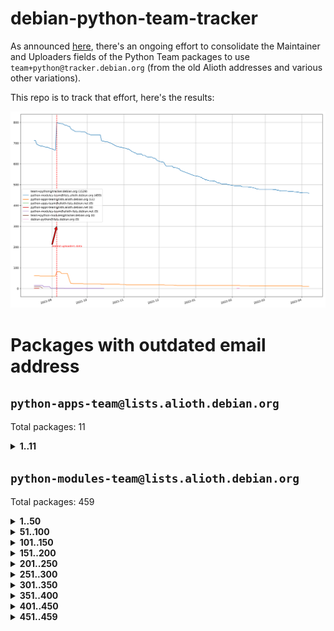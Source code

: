 # debian-python-team-tracker



As announced [here](https://lists.debian.org/debian-python/2021/08/msg00006.html), there's an ongoing effort to consolidate the Maintainer and Uploaders fields of the Python Team packages to use `team+python@tracker.debian.org` (from the old Alioth addresses and various other variations).



This repo is to track that effort, here's the results:



![Python team emails](images/python_team_emails.svg)


# Packages with outdated email address

## `python-apps-team@lists.alioth.debian.org`
Total packages: 11
<details>
<summary><b>1..11</b></summary>


| # | Package | Version |
| --- | --- | --- |
| 1 | [ctop](https://tracker.debian.org/ctop) | 1.0.0-2.1 |
| 2 | [db2twitter](https://tracker.debian.org/db2twitter) | 0.6-1.1 |
| 3 | [etm](https://tracker.debian.org/etm) | 3.2.30-1.1 |
| 4 | [freealchemist](https://tracker.debian.org/freealchemist) | 0.5-1.1 |
| 5 | [kanboard-cli](https://tracker.debian.org/kanboard-cli) | 0.0.2-1.1 |
| 6 | [lightyears](https://tracker.debian.org/lightyears) | 1.4-2 |
| 7 | [pipenv](https://tracker.debian.org/pipenv) | 11.9.0-1.1 |
| 8 | [pybik](https://tracker.debian.org/pybik) | 3.0-3.1 |
| 9 | [retweet](https://tracker.debian.org/retweet) | 0.10-1.1 |
| 10 | [sinntp](https://tracker.debian.org/sinntp) | 1.6-1.2 |
| 11 | [smem](https://tracker.debian.org/smem) | 1.5-1.1 |
</details>

## `python-modules-team@lists.alioth.debian.org`
Total packages: 459
<details>
<summary><b>1..50</b></summary>


| # | Package | Version |
| --- | --- | --- |
| 1 | [anorack](https://tracker.debian.org/anorack) | 0.2.7-1 |
| 2 | [anosql](https://tracker.debian.org/anosql) | 1.0.1-1 |
| 3 | [asn1crypto](https://tracker.debian.org/asn1crypto) | 1.4.0-1 |
| 4 | [astral](https://tracker.debian.org/astral) | 1.6.1-2 |
| 5 | [authres](https://tracker.debian.org/authres) | 1.2.0-2 |
| 6 | [automat](https://tracker.debian.org/automat) | 20.2.0-1 |
| 7 | [azure-cosmos-table-python](https://tracker.debian.org/azure-cosmos-table-python) | 1.0.5+git20191025-5 |
| 8 | [bdist-nsi](https://tracker.debian.org/bdist-nsi) | 0.1.5-2 |
| 9 | [bernhard](https://tracker.debian.org/bernhard) | 0.2.6-2 |
| 10 | [betamax](https://tracker.debian.org/betamax) | 0.8.1-2 |
| 11 | [bibtexparser](https://tracker.debian.org/bibtexparser) | 1.1.0+ds-3 |
| 12 | [binaryornot](https://tracker.debian.org/binaryornot) | 0.4.4+dfsg-4 |
| 13 | [bitstruct](https://tracker.debian.org/bitstruct) | 8.9.0-1 |
| 14 | [case](https://tracker.debian.org/case) | 1.5.3+dfsg-3 |
| 15 | [cerealizer](https://tracker.debian.org/cerealizer) | 0.8.1-3 |
| 16 | [chardet](https://tracker.debian.org/chardet) | 4.0.0-1 |
| 17 | [chargebee-python](https://tracker.debian.org/chargebee-python) | 1.6.6-1 |
| 18 | [codicefiscale](https://tracker.debian.org/codicefiscale) | 0.9+ds0-2 |
| 19 | [colorclass](https://tracker.debian.org/colorclass) | 2.2.0-2.2 |
| 20 | [colorspacious](https://tracker.debian.org/colorspacious) | 1.1.2-2 |
| 21 | [commonmark](https://tracker.debian.org/commonmark) | 0.9.1-3 |
| 22 | [constantly](https://tracker.debian.org/constantly) | 15.1.0-2 |
| 23 | [contextlib2](https://tracker.debian.org/contextlib2) | 0.6.0.post1-1 |
| 24 | [cookiecutter](https://tracker.debian.org/cookiecutter) | 1.7.3-1 |
| 25 | [coreapi](https://tracker.debian.org/coreapi) | 2.3.3-4 |
| 26 | [coreschema](https://tracker.debian.org/coreschema) | 0.0.4-3 |
| 27 | [cov-core](https://tracker.debian.org/cov-core) | 1.15.0-3 |
| 28 | [cppy](https://tracker.debian.org/cppy) | 1.1.0-2 |
| 29 | [cram](https://tracker.debian.org/cram) | 0.7-4 |
| 30 | [cssutils](https://tracker.debian.org/cssutils) | 1.0.2-3 |
| 31 | [d2to1](https://tracker.debian.org/d2to1) | 0.2.12-2 |
| 32 | [debiancontributors](https://tracker.debian.org/debiancontributors) | 0.7.8-2 |
| 33 | [devpi-common](https://tracker.debian.org/devpi-common) | 3.2.2-1.1 |
| 34 | [django-ajax-selects](https://tracker.debian.org/django-ajax-selects) | 1.7.0-3 |
| 35 | [django-bitfield](https://tracker.debian.org/django-bitfield) | 1.9.6-2 |
| 36 | [django-dirtyfields](https://tracker.debian.org/django-dirtyfields) | 1.3.1-2 |
| 37 | [django-environ](https://tracker.debian.org/django-environ) | 0.4.4-2 |
| 38 | [django-filter](https://tracker.debian.org/django-filter) | 2.4.0-1 |
| 39 | [django-hvad](https://tracker.debian.org/django-hvad) | 1.8.0-1.1 |
| 40 | [django-js-reverse](https://tracker.debian.org/django-js-reverse) | 0.7.3-1.1 |
| 41 | [django-macaddress](https://tracker.debian.org/django-macaddress) | 1.5.0-2 |
| 42 | [django-memoize](https://tracker.debian.org/django-memoize) | 2.2.0+dfsg-1 |
| 43 | [django-nose](https://tracker.debian.org/django-nose) | 1.4.6-2.1 |
| 44 | [django-notification](https://tracker.debian.org/django-notification) | 1.2.0-3 |
| 45 | [django-pagination](https://tracker.debian.org/django-pagination) | 1.0.7-4 |
| 46 | [django-paintstore](https://tracker.debian.org/django-paintstore) | 0.2-4 |
| 47 | [django-picklefield](https://tracker.debian.org/django-picklefield) | 3.0.1-1 |
| 48 | [django-pipeline](https://tracker.debian.org/django-pipeline) | 1.6.14-3 |
| 49 | [django-simple-redis-admin](https://tracker.debian.org/django-simple-redis-admin) | 1.4.0-2 |
| 50 | [django-stronghold](https://tracker.debian.org/django-stronghold) | 0.3.0+debian-2 |
</details>
<details>
<summary><b>51..100</b></summary>

| # | Package | Version |
| --- | --- | --- |
| 51 | [django-webpack-loader](https://tracker.debian.org/django-webpack-loader) | 0.6.0-2 |
| 52 | [django-wkhtmltopdf](https://tracker.debian.org/django-wkhtmltopdf) | 3.3.0-1 |
| 53 | [django-xmlrpc](https://tracker.debian.org/django-xmlrpc) | 0.1.8-2 |
| 54 | [djangorestframework-api-key](https://tracker.debian.org/djangorestframework-api-key) | 2.0.0-2 |
| 55 | [dkimpy](https://tracker.debian.org/dkimpy) | 1.0.5-1 |
| 56 | [dnsdiag](https://tracker.debian.org/dnsdiag) | 2.0.2-1 |
| 57 | [dockerpty](https://tracker.debian.org/dockerpty) | 0.4.1-2 |
| 58 | [drf-generators](https://tracker.debian.org/drf-generators) | 0.5.0-1 |
| 59 | [elasticsearch-curator](https://tracker.debian.org/elasticsearch-curator) | 5.8.1-1 |
| 60 | [enum34](https://tracker.debian.org/enum34) | 1.1.6-4 |
| 61 | [enzyme](https://tracker.debian.org/enzyme) | 0.4.1-2 |
| 62 | [exam](https://tracker.debian.org/exam) | 0.10.5-3 |
| 63 | [factory-boy](https://tracker.debian.org/factory-boy) | 2.11.1-3 |
| 64 | [faker](https://tracker.debian.org/faker) | 0.9.3-0.1 |
| 65 | [fakesleep](https://tracker.debian.org/fakesleep) | 0.1-2 |
| 66 | [fastchunking](https://tracker.debian.org/fastchunking) | 0.0.3-2 |
| 67 | [feedgenerator](https://tracker.debian.org/feedgenerator) | 1.9-2 |
| 68 | [flask-api](https://tracker.debian.org/flask-api) | 1.1+dfsg-1.1 |
| 69 | [flask-babelex](https://tracker.debian.org/flask-babelex) | 0.9.4-1 |
| 70 | [flask-bcrypt](https://tracker.debian.org/flask-bcrypt) | 0.7.1-2 |
| 71 | [flask-compress](https://tracker.debian.org/flask-compress) | 1.4.0-3 |
| 72 | [flask-gravatar](https://tracker.debian.org/flask-gravatar) | 0.4.2-2 |
| 73 | [flask-htmlmin](https://tracker.debian.org/flask-htmlmin) | 1.3.2-2 |
| 74 | [flask-ldapconn](https://tracker.debian.org/flask-ldapconn) | 0.7.2-1.1 |
| 75 | [flask-limiter](https://tracker.debian.org/flask-limiter) | 1.0.1-2 |
| 76 | [flask-mail](https://tracker.debian.org/flask-mail) | 0.9.1+dfsg1-1.1 |
| 77 | [flask-mongoengine](https://tracker.debian.org/flask-mongoengine) | 0.9.3-4 |
| 78 | [flask-multistatic](https://tracker.debian.org/flask-multistatic) | 1.0-2 |
| 79 | [flask-script](https://tracker.debian.org/flask-script) | 2.0.6-2 |
| 80 | [flask-silk](https://tracker.debian.org/flask-silk) | 0.2-18 |
| 81 | [flask-wtf](https://tracker.debian.org/flask-wtf) | 0.14.3-1 |
| 82 | [flufl.enum](https://tracker.debian.org/flufl.enum) | 4.1.1-3 |
| 83 | [flufl.i18n](https://tracker.debian.org/flufl.i18n) | 3.0.1-1 |
| 84 | [flufl.lock](https://tracker.debian.org/flufl.lock) | 5.0.1-1 |
| 85 | [flufl.password](https://tracker.debian.org/flufl.password) | 1.3-3 |
| 86 | [flufl.testing](https://tracker.debian.org/flufl.testing) | 0.7-2 |
| 87 | [gerritlib](https://tracker.debian.org/gerritlib) | 0.8.0-2 |
| 88 | [gmplot](https://tracker.debian.org/gmplot) | 1.2.0-2 |
| 89 | [gtextfsm](https://tracker.debian.org/gtextfsm) | 1.1.0-2 |
| 90 | [gtts](https://tracker.debian.org/gtts) | 2.0.3-1 |
| 91 | [gtts-token](https://tracker.debian.org/gtts-token) | 1.1.3-1 |
| 92 | [guzzle-sphinx-theme](https://tracker.debian.org/guzzle-sphinx-theme) | 0.7.11-5 |
| 93 | [hachoir](https://tracker.debian.org/hachoir) | 3.1.0+dfsg-3 |
| 94 | [haproxy-log-analysis](https://tracker.debian.org/haproxy-log-analysis) | 2.0~b0-2 |
| 95 | [heapdict](https://tracker.debian.org/heapdict) | 1.0.1-1 |
| 96 | [hiro](https://tracker.debian.org/hiro) | 0.5-2 |
| 97 | [hypothesis-auto](https://tracker.debian.org/hypothesis-auto) | 1.1.4-2 |
| 98 | [importmagic](https://tracker.debian.org/importmagic) | 0.1.7-2 |
| 99 | [inflection](https://tracker.debian.org/inflection) | 0.3.1-2 |
| 100 | [json-tricks](https://tracker.debian.org/json-tricks) | 3.11.0-2 |
</details>
<details>
<summary><b>101..150</b></summary>

| # | Package | Version |
| --- | --- | --- |
| 101 | [jsonhyperschema-codec](https://tracker.debian.org/jsonhyperschema-codec) | 1.0.3-2 |
| 102 | [jupyter-sphinx-theme](https://tracker.debian.org/jupyter-sphinx-theme) | 0.0.6+ds1-10 |
| 103 | [kitchen](https://tracker.debian.org/kitchen) | 1.2.6-2 |
| 104 | [kivy](https://tracker.debian.org/kivy) | 1.11.0-2 |
| 105 | [lazr.delegates](https://tracker.debian.org/lazr.delegates) | 2.0.3-2 |
| 106 | [lazr.smtptest](https://tracker.debian.org/lazr.smtptest) | 2.0.3-2 |
| 107 | [libthumbor](https://tracker.debian.org/libthumbor) | 1.3.3-2 |
| 108 | [logilab-constraint](https://tracker.debian.org/logilab-constraint) | 0.6.0-2 |
| 109 | [mako](https://tracker.debian.org/mako) | 1.1.3+ds1-2 |
| 110 | [manuel](https://tracker.debian.org/manuel) | 1.10.1-2 |
| 111 | [mercurial-extension-utils](https://tracker.debian.org/mercurial-extension-utils) | 1.5.1-3 |
| 112 | [mercurial-keyring](https://tracker.debian.org/mercurial-keyring) | 1.3.1-3 |
| 113 | [milksnake](https://tracker.debian.org/milksnake) | 0.1.5-1 |
| 114 | [mimerender](https://tracker.debian.org/mimerender) | 0.6.0-2 |
| 115 | [mmllib](https://tracker.debian.org/mmllib) | 0.3.0.post1-2 |
| 116 | [mockldap](https://tracker.debian.org/mockldap) | 0.3.0-4 |
| 117 | [modernize](https://tracker.debian.org/modernize) | 0.7-2 |
| 118 | [moksha.common](https://tracker.debian.org/moksha.common) | 1.2.5-4 |
| 119 | [mrtparse](https://tracker.debian.org/mrtparse) | 1.6-2 |
| 120 | [musicbrainzngs](https://tracker.debian.org/musicbrainzngs) | 0.7.1-2 |
| 121 | [mutagen](https://tracker.debian.org/mutagen) | 1.45.1-2 |
| 122 | [mwic](https://tracker.debian.org/mwic) | 0.7.8-1 |
| 123 | [mysql-connector-python](https://tracker.debian.org/mysql-connector-python) | 8.0.15-2 |
| 124 | [nb2plots](https://tracker.debian.org/nb2plots) | 0.6-2 |
| 125 | [netmiko](https://tracker.debian.org/netmiko) | 2.4.2-1 |
| 126 | [networkx](https://tracker.debian.org/networkx) | 2.5+ds-2 |
| 127 | [nose2](https://tracker.debian.org/nose2) | 0.9.2-1 |
| 128 | [ntplib](https://tracker.debian.org/ntplib) | 0.3.3-2 |
| 129 | [numpy-stl](https://tracker.debian.org/numpy-stl) | 2.9.0-1 |
| 130 | [obsub](https://tracker.debian.org/obsub) | 0.2-4 |
| 131 | [okasha](https://tracker.debian.org/okasha) | 0.2.4-4 |
| 132 | [overpass](https://tracker.debian.org/overpass) | 0.7-1 |
| 133 | [pastescript](https://tracker.debian.org/pastescript) | 2.0.2-4 |
| 134 | [pep8](https://tracker.debian.org/pep8) | 1.7.1-9 |
| 135 | [pep8-naming](https://tracker.debian.org/pep8-naming) | 0.10.0-1 |
| 136 | [pg8000](https://tracker.debian.org/pg8000) | 1.10.6-2 |
| 137 | [pidcat](https://tracker.debian.org/pidcat) | 2.1.0-4 |
| 138 | [plastex](https://tracker.debian.org/plastex) | 2.1-2 |
| 139 | [portio](https://tracker.debian.org/portio) | 0.5-4 |
| 140 | [power](https://tracker.debian.org/power) | 1.4+dfsg-4 |
| 141 | [pprintpp](https://tracker.debian.org/pprintpp) | 0.4.0-2 |
| 142 | [preggy](https://tracker.debian.org/preggy) | 1.4.4-1 |
| 143 | [ptable](https://tracker.debian.org/ptable) | 0.9.2-2 |
| 144 | [py-radix](https://tracker.debian.org/py-radix) | 0.10.0-3 |
| 145 | [py3dns](https://tracker.debian.org/py3dns) | 3.2.1-1 |
| 146 | [pyasn1](https://tracker.debian.org/pyasn1) | 0.4.8-1 |
| 147 | [pybindgen](https://tracker.debian.org/pybindgen) | 0.20.0+dfsg1-2 |
| 148 | [pycallgraph](https://tracker.debian.org/pycallgraph) | 1.1.3-1.2 |
| 149 | [pycxx](https://tracker.debian.org/pycxx) | 7.1.4-0.2 |
| 150 | [pydbus](https://tracker.debian.org/pydbus) | 0.6.0-4 |
</details>
<details>
<summary><b>151..200</b></summary>

| # | Package | Version |
| --- | --- | --- |
| 151 | [pydenticon](https://tracker.debian.org/pydenticon) | 0.3.1-2 |
| 152 | [pydispatcher](https://tracker.debian.org/pydispatcher) | 2.0.5-2 |
| 153 | [pydle](https://tracker.debian.org/pydle) | 0.9.4-2 |
| 154 | [pyenchant](https://tracker.debian.org/pyenchant) | 3.2.0-1 |
| 155 | [pyfg](https://tracker.debian.org/pyfg) | 0.50-2 |
| 156 | [pyfiglet](https://tracker.debian.org/pyfiglet) | 0.8.0+dfsg-1 |
| 157 | [pyfribidi](https://tracker.debian.org/pyfribidi) | 0.12.0+repack-7 |
| 158 | [pygeoif](https://tracker.debian.org/pygeoif) | 0.7-2 |
| 159 | [pygtail](https://tracker.debian.org/pygtail) | 0.6.1-2 |
| 160 | [pygtkspellcheck](https://tracker.debian.org/pygtkspellcheck) | 4.0.5-2 |
| 161 | [pyinotify](https://tracker.debian.org/pyinotify) | 0.9.6-1.3 |
| 162 | [pyiosxr](https://tracker.debian.org/pyiosxr) | 0.52-1.1 |
| 163 | [pyjavaproperties](https://tracker.debian.org/pyjavaproperties) | 0.7-2 |
| 164 | [pyjokes](https://tracker.debian.org/pyjokes) | 0.5.0-3 |
| 165 | [pykcs11](https://tracker.debian.org/pykcs11) | 1.5.10-1 |
| 166 | [pylama](https://tracker.debian.org/pylama) | 7.4.3-3 |
| 167 | [pylibmc](https://tracker.debian.org/pylibmc) | 1.5.2-3 |
| 168 | [pylint-celery](https://tracker.debian.org/pylint-celery) | 0.3-5 |
| 169 | [pylint-common](https://tracker.debian.org/pylint-common) | 0.2.5-4 |
| 170 | [pylint-django](https://tracker.debian.org/pylint-django) | 2.0.13-1 |
| 171 | [pylint-flask](https://tracker.debian.org/pylint-flask) | 0.5-4 |
| 172 | [pymacs](https://tracker.debian.org/pymacs) | 0.25-3 |
| 173 | [pymodbus](https://tracker.debian.org/pymodbus) | 2.1.0+dfsg-2 |
| 174 | [pynag](https://tracker.debian.org/pynag) | 1.1.2+dfsg-2 |
| 175 | [pynliner](https://tracker.debian.org/pynliner) | 0.8.0-2 |
| 176 | [pyopengl](https://tracker.debian.org/pyopengl) | 3.1.5+dfsg-1 |
| 177 | [pyprind](https://tracker.debian.org/pyprind) | 2.11.2-2 |
| 178 | [pyquery](https://tracker.debian.org/pyquery) | 1.2.9-4 |
| 179 | [pyrad](https://tracker.debian.org/pyrad) | 2.1-2 |
| 180 | [pysimplesoap](https://tracker.debian.org/pysimplesoap) | 1.16.2-3 |
| 181 | [pysmi](https://tracker.debian.org/pysmi) | 0.3.2-2 |
| 182 | [pysodium](https://tracker.debian.org/pysodium) | 0.7.0-2 |
| 183 | [pyspf](https://tracker.debian.org/pyspf) | 2.0.14-2 |
| 184 | [pysrt](https://tracker.debian.org/pysrt) | 1.0.1-2 |
| 185 | [pyssim](https://tracker.debian.org/pyssim) | 0.2-2 |
| 186 | [pytaglib](https://tracker.debian.org/pytaglib) | 0.3.6+dfsg-2 |
| 187 | [pytds](https://tracker.debian.org/pytds) | 1.10.0-1 |
| 188 | [pytest-bdd](https://tracker.debian.org/pytest-bdd) | 3.2.1-1 |
| 189 | [pytest-cookies](https://tracker.debian.org/pytest-cookies) | 0.4.0-1 |
| 190 | [pytest-django](https://tracker.debian.org/pytest-django) | 3.5.1-1 |
| 191 | [pytest-expect](https://tracker.debian.org/pytest-expect) | 1.1.0-2 |
| 192 | [pytest-httpbin](https://tracker.debian.org/pytest-httpbin) | 1.0.0-2 |
| 193 | [pytest-runner](https://tracker.debian.org/pytest-runner) | 2.11.1-1.2 |
| 194 | [pytest-sugar](https://tracker.debian.org/pytest-sugar) | 0.9.4-1 |
| 195 | [pytest-tornado](https://tracker.debian.org/pytest-tornado) | 0.8.1-1 |
| 196 | [pytest-vcr](https://tracker.debian.org/pytest-vcr) | 1.0.2-2 |
| 197 | [python-activipy](https://tracker.debian.org/python-activipy) | 0.1-7 |
| 198 | [python-adal](https://tracker.debian.org/python-adal) | 1.2.2-1 |
| 199 | [python-aiohttp-session](https://tracker.debian.org/python-aiohttp-session) | 2.9.0-2 |
| 200 | [python-aioinflux](https://tracker.debian.org/python-aioinflux) | 0.9.0-2 |
</details>
<details>
<summary><b>201..250</b></summary>

| # | Package | Version |
| --- | --- | --- |
| 201 | [python-aiomeasures](https://tracker.debian.org/python-aiomeasures) | 0.5.14-3 |
| 202 | [python-amqplib](https://tracker.debian.org/python-amqplib) | 1.0.2-2 |
| 203 | [python-aptly](https://tracker.debian.org/python-aptly) | 0.12.10-2 |
| 204 | [python-args](https://tracker.debian.org/python-args) | 0.1.0-3 |
| 205 | [python-arpy](https://tracker.debian.org/python-arpy) | 1.1.1-4 |
| 206 | [python-astor](https://tracker.debian.org/python-astor) | 0.8.1-1 |
| 207 | [python-base58](https://tracker.debian.org/python-base58) | 1.0.3-1.1 |
| 208 | [python-bcdoc](https://tracker.debian.org/python-bcdoc) | 0.16.0-2 |
| 209 | [python-bitbucket-api](https://tracker.debian.org/python-bitbucket-api) | 0.5.0-3 |
| 210 | [python-box](https://tracker.debian.org/python-box) | 3.4.6-2 |
| 211 | [python-btrees](https://tracker.debian.org/python-btrees) | 4.3.1-2 |
| 212 | [python-cerberus](https://tracker.debian.org/python-cerberus) | 1.3.2-1 |
| 213 | [python-click-log](https://tracker.debian.org/python-click-log) | 0.2.1-2 |
| 214 | [python-clint](https://tracker.debian.org/python-clint) | 0.5.1-3 |
| 215 | [python-cluster](https://tracker.debian.org/python-cluster) | 1.3.3-3 |
| 216 | [python-coloredlogs](https://tracker.debian.org/python-coloredlogs) | 7.3-2 |
| 217 | [python-colour](https://tracker.debian.org/python-colour) | 0.1.5-2 |
| 218 | [python-consul](https://tracker.debian.org/python-consul) | 0.7.1-1.1 |
| 219 | [python-cookies](https://tracker.debian.org/python-cookies) | 2.2.1-3 |
| 220 | [python-cpuinfo](https://tracker.debian.org/python-cpuinfo) | 5.0.0-2 |
| 221 | [python-crcmod](https://tracker.debian.org/python-crcmod) | 1.7+dfsg-2 |
| 222 | [python-cs](https://tracker.debian.org/python-cs) | 2.7.1-1 |
| 223 | [python-dbfread](https://tracker.debian.org/python-dbfread) | 2.0.7-3 |
| 224 | [python-decorator](https://tracker.debian.org/python-decorator) | 4.4.2-2 |
| 225 | [python-demjson](https://tracker.debian.org/python-demjson) | 2.2.4-5 |
| 226 | [python-diaspy](https://tracker.debian.org/python-diaspy) | 0.6.0-2 |
| 227 | [python-dictobj](https://tracker.debian.org/python-dictobj) | 0.4-4 |
| 228 | [python-distutils-extra](https://tracker.debian.org/python-distutils-extra) | 2.45 |
| 229 | [python-django-casclient](https://tracker.debian.org/python-django-casclient) | 1.5.3-1 |
| 230 | [python-django-etcd-settings](https://tracker.debian.org/python-django-etcd-settings) | 0.1.13+dfsg-3 |
| 231 | [python-django-gravatar2](https://tracker.debian.org/python-django-gravatar2) | 1.4.4-2 |
| 232 | [python-django-jsonfield](https://tracker.debian.org/python-django-jsonfield) | 1.4.0-2 |
| 233 | [python-django-push-notifications](https://tracker.debian.org/python-django-push-notifications) | 1.4.1-1 |
| 234 | [python-django-simple-history](https://tracker.debian.org/python-django-simple-history) | 2.7.0-1.1 |
| 235 | [python-easywebdav](https://tracker.debian.org/python-easywebdav) | 1.2.0-8 |
| 236 | [python-envparse](https://tracker.debian.org/python-envparse) | 0.2.0-2 |
| 237 | [python-envs](https://tracker.debian.org/python-envs) | 1.2.6-1.1 |
| 238 | [python-epc](https://tracker.debian.org/python-epc) | 0.0.5-3 |
| 239 | [python-etcd](https://tracker.debian.org/python-etcd) | 0.4.5-2 |
| 240 | [python-ethtool](https://tracker.debian.org/python-ethtool) | 0.14-3 |
| 241 | [python-ewmh](https://tracker.debian.org/python-ewmh) | 0.1.6-2 |
| 242 | [python-exotel](https://tracker.debian.org/python-exotel) | 0.1.5-2 |
| 243 | [python-feather-format](https://tracker.debian.org/python-feather-format) | 0.3.1+dfsg1-4 |
| 244 | [python-flaky](https://tracker.debian.org/python-flaky) | 3.7.0-1 |
| 245 | [python-genty](https://tracker.debian.org/python-genty) | 1.3.2-1 |
| 246 | [python-geoip2](https://tracker.debian.org/python-geoip2) | 2.9.0+dfsg1-2 |
| 247 | [python-gflags](https://tracker.debian.org/python-gflags) | 1.5.1-7 |
| 248 | [python-glob2](https://tracker.debian.org/python-glob2) | 0.5-3 |
| 249 | [python-hashids](https://tracker.debian.org/python-hashids) | 1.3.1-1 |
| 250 | [python-hidapi](https://tracker.debian.org/python-hidapi) | 0.9.0.post3-2 |
</details>
<details>
<summary><b>251..300</b></summary>

| # | Package | Version |
| --- | --- | --- |
| 251 | [python-hiredis](https://tracker.debian.org/python-hiredis) | 1.0.1-1 |
| 252 | [python-hpilo](https://tracker.debian.org/python-hpilo) | 4.3-3 |
| 253 | [python-html2text](https://tracker.debian.org/python-html2text) | 2020.1.16-1 |
| 254 | [python-http-parser](https://tracker.debian.org/python-http-parser) | 0.9.0-1 |
| 255 | [python-httptools](https://tracker.debian.org/python-httptools) | 0.1.1-1 |
| 256 | [python-icalendar](https://tracker.debian.org/python-icalendar) | 4.0.3-4 |
| 257 | [python-iniparse](https://tracker.debian.org/python-iniparse) | 0.4-3 |
| 258 | [python-ipaddress](https://tracker.debian.org/python-ipaddress) | 1.0.23-1 |
| 259 | [python-ipfix](https://tracker.debian.org/python-ipfix) | 0.9.7-2 |
| 260 | [python-irodsclient](https://tracker.debian.org/python-irodsclient) | 0.8.1-2 |
| 261 | [python-isc-dhcp-leases](https://tracker.debian.org/python-isc-dhcp-leases) | 0.9.1-2 |
| 262 | [python-isoweek](https://tracker.debian.org/python-isoweek) | 1.3.3-3 |
| 263 | [python-jsonrpc](https://tracker.debian.org/python-jsonrpc) | 1.13.0-1 |
| 264 | [python-junit-xml](https://tracker.debian.org/python-junit-xml) | 1.9-1 |
| 265 | [python-kanboard](https://tracker.debian.org/python-kanboard) | 1.0.1-1.1 |
| 266 | [python-langdetect](https://tracker.debian.org/python-langdetect) | 1.0.7-4 |
| 267 | [python-ldap](https://tracker.debian.org/python-ldap) | 3.2.0-4 |
| 268 | [python-ldapdomaindump](https://tracker.debian.org/python-ldapdomaindump) | 0.9.3-1 |
| 269 | [python-libguess](https://tracker.debian.org/python-libguess) | 1.1-4 |
| 270 | [python-mailer](https://tracker.debian.org/python-mailer) | 0.8.1-4 |
| 271 | [python-mastodon](https://tracker.debian.org/python-mastodon) | 1.5.1-1 |
| 272 | [python-mccabe](https://tracker.debian.org/python-mccabe) | 0.6.1-3 |
| 273 | [python-measurement](https://tracker.debian.org/python-measurement) | 2.0.1-2 |
| 274 | [python-meld3](https://tracker.debian.org/python-meld3) | 1.0.2-3 |
| 275 | [python-mnemonic](https://tracker.debian.org/python-mnemonic) | 0.19-1 |
| 276 | [python-model-mommy](https://tracker.debian.org/python-model-mommy) | 1.6.0-2 |
| 277 | [python-morris](https://tracker.debian.org/python-morris) | 1.2-2 |
| 278 | [python-mpegdash](https://tracker.debian.org/python-mpegdash) | 0.2.0-1 |
| 279 | [python-multidict](https://tracker.debian.org/python-multidict) | 5.1.0-1 |
| 280 | [python-nine](https://tracker.debian.org/python-nine) | 1.1.0-1 |
| 281 | [python-noise](https://tracker.debian.org/python-noise) | 1.2.3-3 |
| 282 | [python-notify2](https://tracker.debian.org/python-notify2) | 0.3-4 |
| 283 | [python-ntlm-auth](https://tracker.debian.org/python-ntlm-auth) | 1.4.0-1 |
| 284 | [python-offtrac](https://tracker.debian.org/python-offtrac) | 0.1.0-2.1 |
| 285 | [python-opcua](https://tracker.debian.org/python-opcua) | 0.98.11-1 |
| 286 | [python-openid-cla](https://tracker.debian.org/python-openid-cla) | 1.2-2 |
| 287 | [python-openid-teams](https://tracker.debian.org/python-openid-teams) | 1.2-2 |
| 288 | [python-openidc-client](https://tracker.debian.org/python-openidc-client) | 0.6.0-1.1 |
| 289 | [python-opentimestamps](https://tracker.debian.org/python-opentimestamps) | 0.4.1-1 |
| 290 | [python-padme](https://tracker.debian.org/python-padme) | 1.1.1-3 |
| 291 | [python-pampy](https://tracker.debian.org/python-pampy) | 1.8.4-2 |
| 292 | [python-path-and-address](https://tracker.debian.org/python-path-and-address) | 2.0.1-2 |
| 293 | [python-pathtools](https://tracker.debian.org/python-pathtools) | 0.1.2-4 |
| 294 | [python-paypal](https://tracker.debian.org/python-paypal) | 1.2.5-3 |
| 295 | [python-peakutils](https://tracker.debian.org/python-peakutils) | 1.3.3+ds-2 |
| 296 | [python-pem](https://tracker.debian.org/python-pem) | 19.1.0-1 |
| 297 | [python-persistent](https://tracker.debian.org/python-persistent) | 4.6.4-0.2 |
| 298 | [python-pex](https://tracker.debian.org/python-pex) | 1.1.14-3.1 |
| 299 | [python-pgpdump](https://tracker.debian.org/python-pgpdump) | 1.5-2 |
| 300 | [python-pgspecial](https://tracker.debian.org/python-pgspecial) | 1.11.10+dfsg1-1 |
</details>
<details>
<summary><b>301..350</b></summary>

| # | Package | Version |
| --- | --- | --- |
| 301 | [python-phonenumbers](https://tracker.debian.org/python-phonenumbers) | 8.12.1-1 |
| 302 | [python-picklable-itertools](https://tracker.debian.org/python-picklable-itertools) | 0.1.1-3 |
| 303 | [python-plaster](https://tracker.debian.org/python-plaster) | 1.0-2 |
| 304 | [python-plaster-pastedeploy](https://tracker.debian.org/python-plaster-pastedeploy) | 0.5-3 |
| 305 | [python-prctl](https://tracker.debian.org/python-prctl) | 1.7-2 |
| 306 | [python-preshed](https://tracker.debian.org/python-preshed) | 3.0.2-1 |
| 307 | [python-pretend](https://tracker.debian.org/python-pretend) | 1.0.9-1 |
| 308 | [python-prettylog](https://tracker.debian.org/python-prettylog) | 0.1.0-2 |
| 309 | [python-priority](https://tracker.debian.org/python-priority) | 1.3.0-3 |
| 310 | [python-progressbar](https://tracker.debian.org/python-progressbar) | 2.5-2 |
| 311 | [python-pskc](https://tracker.debian.org/python-pskc) | 1.1-3 |
| 312 | [python-py-zipkin](https://tracker.debian.org/python-py-zipkin) | 0.15.0-1.1 |
| 313 | [python-pyftpdlib](https://tracker.debian.org/python-pyftpdlib) | 1.5.4-2 |
| 314 | [python-pygerrit2](https://tracker.debian.org/python-pygerrit2) | 2.0.4-2 |
| 315 | [python-pypump](https://tracker.debian.org/python-pypump) | 0.7-3 |
| 316 | [python-pysnmp4-apps](https://tracker.debian.org/python-pysnmp4-apps) | 0.3.2-2.2 |
| 317 | [python-pysnmp4-mibs](https://tracker.debian.org/python-pysnmp4-mibs) | 0.1.3-3 |
| 318 | [python-pytest-benchmark](https://tracker.debian.org/python-pytest-benchmark) | 3.2.2-2 |
| 319 | [python-pyvmomi](https://tracker.debian.org/python-pyvmomi) | 6.7.1-3 |
| 320 | [python-rarfile](https://tracker.debian.org/python-rarfile) | 3.1-1 |
| 321 | [python-ratelimiter](https://tracker.debian.org/python-ratelimiter) | 1.2.0.post0-1 |
| 322 | [python-redisearch-py](https://tracker.debian.org/python-redisearch-py) | 1.0.0-1 |
| 323 | [python-releases](https://tracker.debian.org/python-releases) | 1.6.3-1 |
| 324 | [python-repoze.lru](https://tracker.debian.org/python-repoze.lru) | 0.7-2 |
| 325 | [python-repoze.sphinx.autointerface](https://tracker.debian.org/python-repoze.sphinx.autointerface) | 0.8-0.2 |
| 326 | [python-repoze.tm2](https://tracker.debian.org/python-repoze.tm2) | 2.0-2 |
| 327 | [python-requests-ntlm](https://tracker.debian.org/python-requests-ntlm) | 1.1.0-1.1 |
| 328 | [python-requirements-detector](https://tracker.debian.org/python-requirements-detector) | 0.6-2 |
| 329 | [python-restless](https://tracker.debian.org/python-restless) | 2.1.1-2 |
| 330 | [python-rpaths](https://tracker.debian.org/python-rpaths) | 0.13-1.1 |
| 331 | [python-rply](https://tracker.debian.org/python-rply) | 0.7.7-2 |
| 332 | [python-schedutils](https://tracker.debian.org/python-schedutils) | 0.6-2.1 |
| 333 | [python-schema](https://tracker.debian.org/python-schema) | 0.6.7-3 |
| 334 | [python-schroot](https://tracker.debian.org/python-schroot) | 0.4-4 |
| 335 | [python-scp](https://tracker.debian.org/python-scp) | 0.13.0-2 |
| 336 | [python-scripttest](https://tracker.debian.org/python-scripttest) | 1.3-3 |
| 337 | [python-scruffy](https://tracker.debian.org/python-scruffy) | 0.3.3-2 |
| 338 | [python-sdnotify](https://tracker.debian.org/python-sdnotify) | 0.3.1-2 |
| 339 | [python-serverfiles](https://tracker.debian.org/python-serverfiles) | 0.3.0-1 |
| 340 | [python-service-identity](https://tracker.debian.org/python-service-identity) | 18.1.0-6 |
| 341 | [python-sexpdata](https://tracker.debian.org/python-sexpdata) | 0.0.3-2 |
| 342 | [python-shade](https://tracker.debian.org/python-shade) | 1.30.0-3 |
| 343 | [python-shellescape](https://tracker.debian.org/python-shellescape) | 3.4.1-4 |
| 344 | [python-simpy](https://tracker.debian.org/python-simpy) | 2.3.1+dfsg-2 |
| 345 | [python-simpy3](https://tracker.debian.org/python-simpy3) | 3.0.11-2 |
| 346 | [python-slimmer](https://tracker.debian.org/python-slimmer) | 0.1.30-8 |
| 347 | [python-slugify](https://tracker.debian.org/python-slugify) | 4.0.0-1 |
| 348 | [python-smstrade](https://tracker.debian.org/python-smstrade) | 0.2.4-6 |
| 349 | [python-socketpool](https://tracker.debian.org/python-socketpool) | 0.5.3-5 |
| 350 | [python-sphinx-issues](https://tracker.debian.org/python-sphinx-issues) | 1.2.0-2 |
</details>
<details>
<summary><b>351..400</b></summary>

| # | Package | Version |
| --- | --- | --- |
| 351 | [python-spur](https://tracker.debian.org/python-spur) | 0.3.21-1 |
| 352 | [python-statsd](https://tracker.debian.org/python-statsd) | 3.3.0-2 |
| 353 | [python-stopit](https://tracker.debian.org/python-stopit) | 1.1.2-1 |
| 354 | [python-structlog](https://tracker.debian.org/python-structlog) | 20.1.0-1 |
| 355 | [python-sunlight](https://tracker.debian.org/python-sunlight) | 1.1.5-3 |
| 356 | [python-suntime](https://tracker.debian.org/python-suntime) | 1.2.5-2 |
| 357 | [python-tempita](https://tracker.debian.org/python-tempita) | 0.5.2-6 |
| 358 | [python-test-server](https://tracker.debian.org/python-test-server) | 0.0.27-2 |
| 359 | [python-testing.common.database](https://tracker.debian.org/python-testing.common.database) | 2.0.0-2 |
| 360 | [python-testing.mysqld](https://tracker.debian.org/python-testing.mysqld) | 1.4.0-4 |
| 361 | [python-testing.postgresql](https://tracker.debian.org/python-testing.postgresql) | 1.3.0-2 |
| 362 | [python-thriftpy](https://tracker.debian.org/python-thriftpy) | 0.3.9+ds1-1 |
| 363 | [python-tinycss](https://tracker.debian.org/python-tinycss) | 0.4-3 |
| 364 | [python-tktreectrl](https://tracker.debian.org/python-tktreectrl) | 2.0.2-3 |
| 365 | [python-translationstring](https://tracker.debian.org/python-translationstring) | 1.4-1 |
| 366 | [python-twitter](https://tracker.debian.org/python-twitter) | 3.3-2 |
| 367 | [python-typeguard](https://tracker.debian.org/python-typeguard) | 2.2.2-1.1 |
| 368 | [python-udatetime](https://tracker.debian.org/python-udatetime) | 0.0.16-4 |
| 369 | [python-unicodecsv](https://tracker.debian.org/python-unicodecsv) | 0.14.1-2 |
| 370 | [python-urlobject](https://tracker.debian.org/python-urlobject) | 2.4.3-3 |
| 371 | [python-urwidtrees](https://tracker.debian.org/python-urwidtrees) | 1.0.3.dev0-1 |
| 372 | [python-utils](https://tracker.debian.org/python-utils) | 2.3.0-2 |
| 373 | [python-vagrant](https://tracker.debian.org/python-vagrant) | 0.5.15-3 |
| 374 | [python-venusian](https://tracker.debian.org/python-venusian) | 3.0.0-1 |
| 375 | [python-vobject](https://tracker.debian.org/python-vobject) | 0.9.6.1-0.2 |
| 376 | [python-webob](https://tracker.debian.org/python-webob) | 1:1.8.6-1.1 |
| 377 | [python-wget](https://tracker.debian.org/python-wget) | 3.2-3 |
| 378 | [python-wheezy.template](https://tracker.debian.org/python-wheezy.template) | 0.1.167-2 |
| 379 | [python-whoosh](https://tracker.debian.org/python-whoosh) | 2.7.4+git6-g9134ad92-5 |
| 380 | [python-wither](https://tracker.debian.org/python-wither) | 1.1-2 |
| 381 | [python-wsgilog](https://tracker.debian.org/python-wsgilog) | 0.3.1-3 |
| 382 | [python-yaswfp](https://tracker.debian.org/python-yaswfp) | 0.9.3-1.1 |
| 383 | [python-zc.customdoctests](https://tracker.debian.org/python-zc.customdoctests) | 1.0.1-2 |
| 384 | [python-zipp](https://tracker.debian.org/python-zipp) | 1.0.0-3 |
| 385 | [python-zxcvbn](https://tracker.debian.org/python-zxcvbn) | 4.4.28-2 |
| 386 | [python3-proselint](https://tracker.debian.org/python3-proselint) | 0.10.2-2 |
| 387 | [pythondialog](https://tracker.debian.org/pythondialog) | 3.5.1-1 |
| 388 | [pytoml](https://tracker.debian.org/pytoml) | 0.1.21-1 |
| 389 | [pyuca](https://tracker.debian.org/pyuca) | 1.2-2 |
| 390 | [pyutilib](https://tracker.debian.org/pyutilib) | 5.8.0-1 |
| 391 | [pywavelets](https://tracker.debian.org/pywavelets) | 1.1.1-1 |
| 392 | [pywinrm](https://tracker.debian.org/pywinrm) | 0.3.0-2 |
| 393 | [quark-sphinx-theme](https://tracker.debian.org/quark-sphinx-theme) | 0.5.1-2 |
| 394 | [recommonmark](https://tracker.debian.org/recommonmark) | 0.6.0+ds-1 |
| 395 | [redis-py-cluster](https://tracker.debian.org/redis-py-cluster) | 2.0.0-1 |
| 396 | [reparser](https://tracker.debian.org/reparser) | 1.4.3-1 |
| 397 | [requests-aws](https://tracker.debian.org/requests-aws) | 0.1.5-2 |
| 398 | [ripe-atlas-cousteau](https://tracker.debian.org/ripe-atlas-cousteau) | 1.4.2-3 |
| 399 | [ripe-atlas-sagan](https://tracker.debian.org/ripe-atlas-sagan) | 1.2.2-2 |
| 400 | [robot-detection](https://tracker.debian.org/robot-detection) | 0.4.0-2 |
</details>
<details>
<summary><b>401..450</b></summary>

| # | Package | Version |
| --- | --- | --- |
| 401 | [routes](https://tracker.debian.org/routes) | 2.5.1-1 |
| 402 | [sgmllib3k](https://tracker.debian.org/sgmllib3k) | 1.0.0-3 |
| 403 | [simplegeneric](https://tracker.debian.org/simplegeneric) | 0.8.1-3 |
| 404 | [singledispatch](https://tracker.debian.org/singledispatch) | 3.4.0.3-3 |
| 405 | [sireader](https://tracker.debian.org/sireader) | 1.1.1-2 |
| 406 | [sleekxmpp](https://tracker.debian.org/sleekxmpp) | 1.3.3-6 |
| 407 | [slimit](https://tracker.debian.org/slimit) | 0.8.1-4 |
| 408 | [smartypants](https://tracker.debian.org/smartypants) | 2.0.0-2 |
| 409 | [sortedcontainers](https://tracker.debian.org/sortedcontainers) | 2.1.0-2 |
| 410 | [speaklater](https://tracker.debian.org/speaklater) | 1.3-5 |
| 411 | [sphinx](https://tracker.debian.org/sphinx) | 1.8.5-2 |
| 412 | [sphinx](https://tracker.debian.org/sphinx) | 1.8.5-3 |
| 413 | [sphinx](https://tracker.debian.org/sphinx) | 1.8.5-4 |
| 414 | [sphinx](https://tracker.debian.org/sphinx) | 1.8.5-5 |
| 415 | [sphinx](https://tracker.debian.org/sphinx) | 2.4.3-2 |
| 416 | [sphinx](https://tracker.debian.org/sphinx) | 2.4.3-4 |
| 417 | [sphinx-autorun](https://tracker.debian.org/sphinx-autorun) | 1.1.0-3.1 |
| 418 | [sphinx-celery](https://tracker.debian.org/sphinx-celery) | 2.0.0-1 |
| 419 | [sphinx-intl](https://tracker.debian.org/sphinx-intl) | 2.0.1-2 |
| 420 | [sphinxcontrib-devhelp](https://tracker.debian.org/sphinxcontrib-devhelp) | 1.0.2-2 |
| 421 | [sphinxcontrib-doxylink](https://tracker.debian.org/sphinxcontrib-doxylink) | 1.5-1 |
| 422 | [sphinxcontrib-log-cabinet](https://tracker.debian.org/sphinxcontrib-log-cabinet) | 1.0.1-2 |
| 423 | [sphinxcontrib-qthelp](https://tracker.debian.org/sphinxcontrib-qthelp) | 1.0.3-2 |
| 424 | [sphinxcontrib-rubydomain](https://tracker.debian.org/sphinxcontrib-rubydomain) | 0.1~dev-20100804-2 |
| 425 | [sphinxcontrib-websupport](https://tracker.debian.org/sphinxcontrib-websupport) | 1.2.4-1 |
| 426 | [sphinxtesters](https://tracker.debian.org/sphinxtesters) | 0.2.3-1 |
| 427 | [sshpubkeys](https://tracker.debian.org/sshpubkeys) | 3.1.0-2.1 |
| 428 | [sshtunnel](https://tracker.debian.org/sshtunnel) | 0.1.4-2 |
| 429 | [stardicter](https://tracker.debian.org/stardicter) | 1.2-1 |
| 430 | [straight.plugin](https://tracker.debian.org/straight.plugin) | 1.4.1-3 |
| 431 | [stsci.distutils](https://tracker.debian.org/stsci.distutils) | 0.3.7-5 |
| 432 | [tagpy](https://tracker.debian.org/tagpy) | 2013.1-7 |
| 433 | [terminaltables](https://tracker.debian.org/terminaltables) | 3.1.0-3 |
| 434 | [texext](https://tracker.debian.org/texext) | 0.6.6-2 |
| 435 | [tinydb](https://tracker.debian.org/tinydb) | 3.15.2-2 |
| 436 | [translation-finder](https://tracker.debian.org/translation-finder) | 1.0-1 |
| 437 | [transmissionrpc](https://tracker.debian.org/transmissionrpc) | 0.11-4 |
| 438 | [txws](https://tracker.debian.org/txws) | 0.9.1-4 |
| 439 | [txzmq](https://tracker.debian.org/txzmq) | 0.8.0-2 |
| 440 | [typogrify](https://tracker.debian.org/typogrify) | 1:2.0.7-2 |
| 441 | [u-msgpack-python](https://tracker.debian.org/u-msgpack-python) | 2.3.0-2 |
| 442 | [utidylib](https://tracker.debian.org/utidylib) | 0.5-3 |
| 443 | [vim-autopep8](https://tracker.debian.org/vim-autopep8) | 1.2.0-2 |
| 444 | [vsts-cd-manager](https://tracker.debian.org/vsts-cd-manager) | 1.0.2-3 |
| 445 | [wchartype](https://tracker.debian.org/wchartype) | 0.1-2 |
| 446 | [webpy](https://tracker.debian.org/webpy) | 1:0.61-1 |
| 447 | [whichcraft](https://tracker.debian.org/whichcraft) | 0.4.1-2 |
| 448 | [wikitrans](https://tracker.debian.org/wikitrans) | 1.3-1 |
| 449 | [willow](https://tracker.debian.org/willow) | 1.4-1 |
| 450 | [wlc](https://tracker.debian.org/wlc) | 1.2-1 |
</details>
<details>
<summary><b>451..459</b></summary>

| # | Package | Version |
| --- | --- | --- |
| 451 | [wokkel](https://tracker.debian.org/wokkel) | 18.0.0-3.1 |
| 452 | [wsgiproxy2](https://tracker.debian.org/wsgiproxy2) | 0.4.5-1.1 |
| 453 | [wtf-peewee](https://tracker.debian.org/wtf-peewee) | 3.0.0+dfsg-2 |
| 454 | [wtforms](https://tracker.debian.org/wtforms) | 2.2.1-2 |
| 455 | [xhtml2pdf](https://tracker.debian.org/xhtml2pdf) | 0.2.4-1 |
| 456 | [xlwt](https://tracker.debian.org/xlwt) | 1.3.0-3 |
| 457 | [zc.lockfile](https://tracker.debian.org/zc.lockfile) | 2.0-1 |
| 458 | [zict](https://tracker.debian.org/zict) | 2.0.0-1 |
| 459 | [zope.deprecation](https://tracker.debian.org/zope.deprecation) | 4.4.0-4 |
</details>
